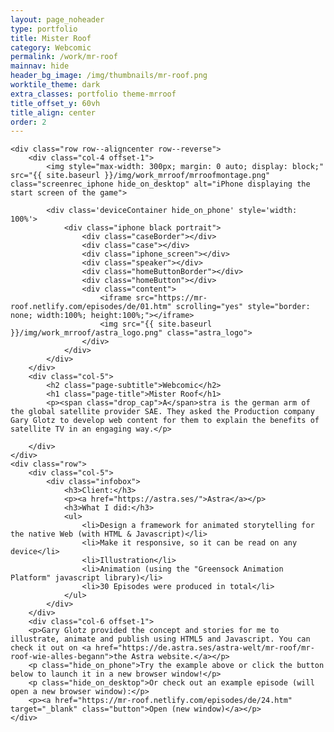 ```yaml
---
layout: page_noheader
type: portfolio
title: Mister Roof
category: Webcomic
permalink: /work/mr-roof
mainnav: hide
header_bg_image: /img/thumbnails/mr-roof.png
worktile_theme: dark
extra_classes: portfolio theme-mrroof
title_offset_y: 60vh
title_align: center
order: 2
---
```


<div class="wrapper">	

	<div class="row row--aligncenter row--reverse">
		<div class="col-4 offset-1">
			<img style="max-width: 300px; margin: 0 auto; display: block;" src="{{ site.baseurl }}/img/work_mrroof/mrroofmontage.png" class="screenrec_iphone hide_on_desktop" alt="iPhone displaying the start screen of the game">

			<div class='deviceContainer hide_on_phone' style='width: 100%'>
				<div class="iphone black portrait">
				    <div class="caseBorder"></div>
				    <div class="case"></div>				   
				    <div class="iphone_screen"></div>
				    <div class="speaker"></div>
				    <div class="homeButtonBorder"></div>
				    <div class="homeButton"></div>
				    <div class="content">
				    	<iframe src="https://mr-roof.netlify.com/episodes/de/01.htm" scrolling="yes" style="border: none; width:100%; height:100%;"></iframe>
				    	<img src="{{ site.baseurl }}/img/work_mrroof/astra_logo.png" class="astra_logo">
				    </div>
				</div>                       
			</div>
		</div>
		<div class="col-5">		
			<h2 class="page-subtitle">Webcomic</h2>
			<h1 class="page-title">Mister Roof</h1>
			<p><span class="drop_cap">A</span>stra is the german arm of the global satellite provider SAE. They asked the Production company Gary Glotz to develop web content for them to explain the benefits of satellite TV in an engaging way.</p>
					
		</div>						
	</div>
	<div class="row">
		<div class="col-5">
			<div class="infobox">
				<h3>Client:</h3>
				<p><a href="https://astra.ses/">Astra</a></p>
				<h3>What I did:</h3>
				<ul>
					<li>Design a framework for animated storytelling for the native Web (with HTML & Javascript)</li>
					<li>Make it responsive, so it can be read on any device</li>
					<li>Illustration</li>
					<li>Animation (using the "Greensock Animation Platform" javascript library)</li>
					<li>30 Episodes were produced in total</li>
				</ul>
			</div>
		</div>
		<div class="col-6 offset-1">
		<p>Gary Glotz provided the concept and stories for me to illustrate, animate and publish using HTML5 and Javascript. You can check it out on <a href="https://de.astra.ses/astra-welt/mr-roof/mr-roof-wie-alles-begann">the Astra website.</a></p>
		<p class="hide_on_phone">Try the example above or click the button below to launch it in a new browser window!</p>
		<p class="hide_on_desktop">Or check out an example episode (will open a new browser window):</p>
		<p><a href="https://mr-roof.netlify.com/episodes/de/24.htm" target="_blank" class="button">Open (new window)</a></p> 	
	</div>
</div>